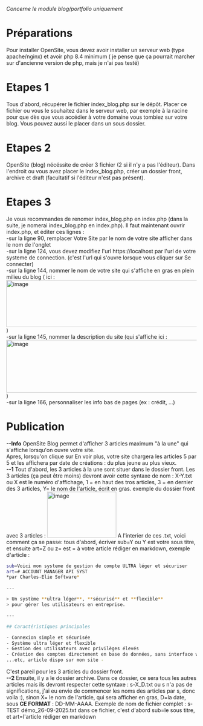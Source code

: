 *Concerne le module blog/portfolio uniquement*
# Préparations
  
Pour installer OpenSite, vous devez avoir installer un serveur web (type apache/nginx) et avoir php 8.4 minimum ( je pense que ça pourrait marcher sur d'ancienne version de php, mais je n'ai pas testé)

# Etapes 1
  
Tous d'abord, récupérer le fichier index_blog.php sur le dépôt. Placer ce fichier ou vous le souhaitez dans le serveur web, par exemple à la racine pour que dès que vous accédier à votre domaine vous tombiez sur votre blog. Vous pouvez aussi le placer dans un sous dossier.

# Etapes 2
  
OpenSite (blog) nécéssite de créer 3 fichier (2 si il n'y a pas l'éditeur). Dans l'endroit ou vous avez placer le index_blog.php, créer un dossier front, archive et draft (facultatif si l'éditeur n'est pas présent).

# Etapes 3
  
Je vous recommandes de renomer index_blog.php en index.php (dans la suite, je nomerai index_blog.php en index.php).
Il faut maintenant ouvrir index.php, et éditer ces lignes :  
-sur la ligne 90, remplacer Votre Site par le nom de votre site afficher dans le nom de l'onglet  
-sur la ligne 124, vous devez modifiez l'url https://localhost par l'url de votre systeme de connection. (c'est l'url qui s'ouvre lorsque vous cliquer sur Se connecter)  
-sur la ligne 144, nommer le nom de votre site qui s'affiche en gras en plein milieu du blog ( ici : <img width="511" height="124" alt="image" src="https://github.com/user-attachments/assets/ef2e0e70-42d3-41c2-a688-e26105e55f51" /> )  
-sur la ligne 145, nommer la description du site (qui s'affiche ici : <img width="535" height="139" alt="image" src="https://github.com/user-attachments/assets/dfcd26f3-02b1-4bb1-90f1-1709695df936" /> )  
-sur la ligne 166, personnaliser les info bas de pages (ex : crédit, ...)  

# Publication
  
**--Info**
OpenSite Blog permet d'afficher 3 articles maximum "à la une" qui s'affiche lorsqu'on ouvre votre site.  
Apres, lorsqu'on clique sur En voir plus, votre site chargera les articles 5 par 5 et les affichera par date de créations : du plus jeune au plus vieux.  
**--1**
Tout d'abord, les 3 articles à la une sont situer dans le dossier front. Les 3 articles (ça peut être moins) devront avoir cette syntaxe de nom : X-Y.txt ou X est le numéro d'affichage, 1 = en haut des tros articles, 3 = en dernier des 3 articles, Y= le nom de l'article, écrit en gras. exemple du dossier front avec 3 articles : <img width="183" height="121" alt="image" src="https://github.com/user-attachments/assets/506fe6d2-3773-4ef3-bed0-8f85063b8ab0" />
A l'interier de ces .txt, voici comment ça se passe: tous d'abord, écriver sub=Y ou Y est votre sous titre, et ensuite art=Z ou z= est = à votre article rédiger en markdown, exemple d'article :  
```bash
sub=Voici mon systeme de gestion de compte ULTRA léger et sécuriser
art=# ACCOUNT MANAGER API SYST  
*par Charles-Elie Software*  

---

> Un système **ultra léger**, **sécurisé** et **flexible**  
> pour gérer les utilisateurs en entreprise.

---

## Caractéristiques principales

- Connexion simple et sécurisée  
- Système ultra léger et flexible  
- Gestion des utilisateurs avec privilèges élevés  
- Création des comptes directement en base de données, sans interface web   
...etc, article dispo sur mon site -
```
C'est pareil pour les 3 articles du dossier front.  
**--2**
Ensuite, il y a le dossier archive. Dans ce dossier, ce sera tous les autres articles mais ils devront respecter cette syntaxe : s-X_D.txt ou s n'a pas de significations, j'ai eu envie de commencer les noms des articles par s, donc voila :), sinon X= le nom de l'article, qui sera afficher en gras, D=la date, sous **CE FORMAT** : DD-MM-AAAA. Exemple de nom de fichier complet : s-TEST démo_26-09-2025.txt dans ce fichier, c'est d'abord sub=le sous titre, et art=l'article rédiger en markdown

